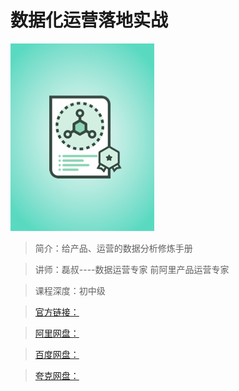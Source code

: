 # 数据化运营落地实战

![img](../../assets/CgqCHl_2pJKAIBA5AABb2IhjXvU435.png)

> 简介：给产品、运营的数据分析修炼手册

> 讲师：磊叔----数据运营专家 前阿里产品运营专家

> 课程深度：初中级

> [官方链接：]()

> [阿里网盘：]()

> [百度网盘：]()

> [夸克网盘：]()

